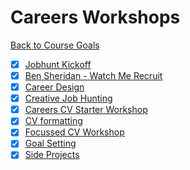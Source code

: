 # Careers Workshops

[Back to Course Goals](../README.md)

- [x] [Jobhunt Kickoff](jobhunt_kickoff.md)
- [x] [Ben Sheridan - Watch Me Recruit](watch_me_recruit.md)
- [x] [Career Design](career_design.md)
- [x] [Creative Job Hunting](creative_job_hunting.md)
- [x] [Careers CV Starter Workshop](cv_starter_workshop.md)
- [x] [CV formatting](cv_formatting_workshop.md)
- [x] [Focussed CV Workshop](focussed_cv_workshop.md)
- [x] [Goal Setting](goal_setting.md)
- [x] [Side Projects](side_projects.md)

